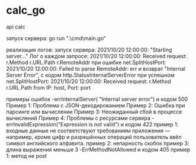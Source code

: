 # calc_go
api calc

запуск сервера:
go run ".\cmd\main.go"

реализация логов:
запуск сервера: 2021/10/20 12:00:00: "Starting server..."
Лог о каждом запросе: 2021/10/20 12:00:00: Received request: r.Method r.URL.Path r.RemoteAddr
при ошибке net.SplitHostPort: 2021/10/20 12:00:00: Failed to parse RemoteAddr: err 
и возврат "Internal Server Error", с кодом http.StatusInternalServerError
при успешном net.SplitHostPort: 2021/10/20 12:00:00: Received request: r.Method r.URL.Path from IP: host, Port: port



примеры ошибок
-errInternalServer( "Internal server error") и кодом 500
Пример 1: Проблема с JSON-декодированием
Пример 2: Ошибка при парсинге или вычислении
Пример 3: Неожиданный сбой в процессе вычислений
Пример 4: Проблемы с ресурсами сервера
-errInvalidExpression("Expression is not valid") и кодом 422
пример 1:  входные данные не соответствуют требованиям приложения — например, кроме цифр и разрешённых операций пользователь ввёл символ английского алфавита.
пример 2: непарность скобок
пример 3: длина выражения меньше 3
-ErrMethodNotAllowed и кодом 405
пример 1: метод не post

